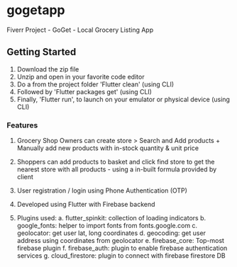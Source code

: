 # gogetapp

Fiverr Project - GoGet - Local Grocery Listing App

## Getting Started

1. Download the zip file
2. Unzip and open in your favorite code editor
3. Do a from the project folder 'Flutter clean' (using CLI)
4. Followed by 'Flutter packages get' (using CLI)
5. Finally, 'Flutter run', to launch on your emulator or physical device (using CLI)

### Features

1. Grocery Shop Owners can create store > Search and Add products + Manually add new products with in-stock quantity & unit price
2. Shoppers can add products to basket and click find store to get the nearest store with all products - using a in-built formula provided by client

3. User registration / login using Phone Authentication (OTP)
4. Developed using Flutter with Firebase backend

5. Plugins used:
  a. flutter_spinkit: collection of loading indicators 
  b. google_fonts: helper to import fonts from fonts.google.com
  c. geolocator: get user lat, long coordinates
  d. geocoding: get user address using coordinates from geolocator
  e. firebase_core: Top-most firebase plugin 
  f. firebase_auth: plugin to enable firebase authentication services
  g. cloud_firestore: plugin to connect with firebase firestore DB
